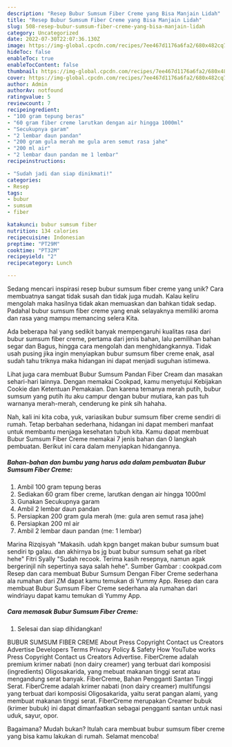 ```yaml
---
description: "Resep Bubur Sumsum Fiber Creme yang Bisa Manjain Lidah"
title: "Resep Bubur Sumsum Fiber Creme yang Bisa Manjain Lidah"
slug: 508-resep-bubur-sumsum-fiber-creme-yang-bisa-manjain-lidah
category: Uncategorized
date: 2022-07-30T22:07:36.130Z
image: https://img-global.cpcdn.com/recipes/7ee467d1176a6fa2/680x482cq70/bubur-sumsum-fiber-creme-foto-resep-utama.jpg
hideToc: false
enableToc: true
enableTocContent: false
thumbnail: https://img-global.cpcdn.com/recipes/7ee467d1176a6fa2/680x482cq70/bubur-sumsum-fiber-creme-foto-resep-utama.jpg
cover: https://img-global.cpcdn.com/recipes/7ee467d1176a6fa2/680x482cq70/bubur-sumsum-fiber-creme-foto-resep-utama.jpg
author: Admin
authorAv: notfound
ratingvalue: 5
reviewcount: 7
recipeingredient:
- "100 gram tepung beras"
- "60 gram fiber creme larutkan dengan air hingga 1000ml"
- "Secukupnya garam"
- "2 lembar daun pandan"
- "200 gram gula merah me gula aren semut rasa jahe"
- "200 ml air"
- "2 lembar daun pandan me 1 lembar"
recipeinstructions:

- "Sudah jadi dan siap dinikmati!"
categories:
- Resep
tags:
- bubur
- sumsum
- fiber

katakunci: bubur sumsum fiber 
nutrition: 134 calories
recipecuisine: Indonesian
preptime: "PT29M"
cooktime: "PT32M"
recipeyield: "2"
recipecategory: Lunch

---
```





Sedang mencari inspirasi resep bubur sumsum fiber creme yang unik? Cara membuatnya sangat tidak susah dan tidak juga mudah. Kalau keliru mengolah maka hasilnya tidak akan memuaskan dan bahkan tidak sedap. Padahal bubur sumsum fiber creme yang enak selayaknya memiliki aroma dan rasa yang mampu memancing selera Kita.





Ada beberapa hal yang sedikit banyak mempengaruhi kualitas rasa dari bubur sumsum fiber creme, pertama dari jenis bahan, lalu pemilihan bahan segar dan Bagus, hingga cara mengolah dan menghidangkannya. Tidak usah pusing jika ingin menyiapkan bubur sumsum fiber creme enak,      asal sudah tahu triknya maka hidangan ini dapat menjadi suguhan istimewa.














Lihat juga cara membuat Bubur Sumsum Pandan Fiber Cream dan masakan sehari-hari lainnya. Dengan memakai Cookpad, kamu menyetujui Kebijakan Cookie dan Ketentuan Pemakaian. Dan karena temanya merah putih, bubur sumsum yang putih itu aku campur dengan bubur mutiara, kan pas tuh warnanya merah-merah, cenderung ke pink sih hahaha.






Nah, kali ini kita coba, yuk, variasikan bubur sumsum fiber creme sendiri di rumah. Tetap berbahan sederhana, hidangan ini dapat memberi manfaat untuk membantu menjaga kesehatan tubuh kita. Kamu dapat membuat Bubur Sumsum Fiber Creme memakai 7 jenis bahan dan 0 langkah pembuatan. Berikut ini cara dalam menyiapkan hidangannya.

<!--inarticleads1-->

##### Bahan-bahan dan bumbu yang harus ada dalam pembuatan Bubur Sumsum Fiber Creme:

1. Ambil 100 gram tepung beras
1. Sediakan 60 gram fiber creme, larutkan dengan air hingga 1000ml
1. Gunakan Secukupnya garam
1. Ambil 2 lembar daun pandan
1. Persiapkan 200 gram gula merah (me: gula aren semut rasa jahe)
1. Persiapkan 200 ml air
1. Ambil 2 lembar daun pandan (me: 1 lembar)


Marina Rizqisyah &#34;Makasih. udah kpgn banget makan bubur sumsum buat sendiri tp galau. dan akhirnya bs jg buat bubur sumsum sehat ga ribet hehe&#34; Fitri Syally &#34;Sudah recook. Terima kasih resepnya, namun agak bergerinjil nih sepertinya saya salah hehe&#34;. Sumber Gambar : cookpad.com Resep dan cara membuat Bubur Sumsum Dengan Fiber Creme sederhana ala rumahan dari ZM dapat kamu temukan di Yummy App. Resep dan cara membuat Bubur Sumsum Fiber Creme sederhana ala rumahan dari windriayu dapat kamu temukan di Yummy App. 

<!--inarticleads2-->

##### Cara memasak Bubur Sumsum Fiber Creme:


1. Selesai dan siap dihidangkan!

BUBUR SUMSUM FIBER CREME About Press Copyright Contact us Creators Advertise Developers Terms Privacy Policy &amp; Safety How YouTube works Press Copyright Contact us Creators Advertise. FiberCreme adalah premium krimer nabati (non dairy creamer) yang terbuat dari komposisi (ingredients) Oligosakarida, yang mebuat makanan tinggi serat atau mengandung serat banyak. FiberCreme, Bahan Pengganti Santan Tinggi Serat. FiberCreme adalah krimer nabati (non dairy creamer) multifungsi yang terbuat dari komposisi Oligosakarida, yaitu serat pangan alami, yang membuat makanan tinggi serat. FiberCreme merupakan Creamer bubuk (krimer bubuk) ini dapat dimanfaatkan sebagai pengganti santan untuk nasi uduk, sayur, opor. 

Bagaimana? Mudah bukan? Itulah cara membuat bubur sumsum fiber creme yang bisa kamu lakukan di rumah. Selamat mencoba!
